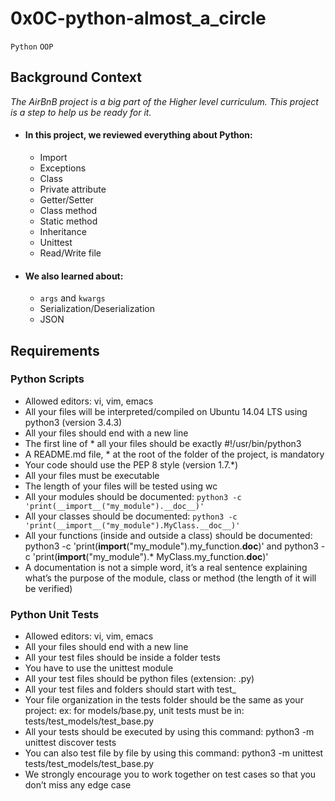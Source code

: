 # 0x0C-python-almost_a_circle
`Python` `OOP`

## Background Context
*The AirBnB project is a big part of the Higher level curriculum. This project is a step to help us be ready for it.*

* #### In this project, we reviewed everything about Python:

    * Import
    * Exceptions
    * Class
    * Private attribute
    * Getter/Setter
    * Class method
    * Static method
    * Inheritance
    * Unittest
    * Read/Write file
* #### We also learned about:

    * `args` and `kwargs`
    * Serialization/Deserialization
    * JSON

## Requirements
### Python Scripts
* Allowed editors: vi, vim, emacs
* All your files will be interpreted/compiled on Ubuntu 14.04 LTS using python3 (version 3.4.3)
* All your files should end with a new line
* The first line of * all your files should be exactly #!/usr/bin/python3
* A README.md file, * at the root of the folder of the project, is mandatory
* Your code should use the PEP 8 style (version 1.7.*)
* All your files must be executable
* The length of your files will be tested using wc
* All your modules should be documented: ```python3 -c 'print(__import__("my_module").__doc__)'```
* All your classes should be documented: ```python3 -c 'print(__import__("my_module").MyClass.__doc__)'```
* All your functions (inside and outside a class) should be documented: python3 -c 'print(__import__("my_module").my_function.__doc__)' and python3 -c 'print(__import__("my_module").* MyClass.my_function.__doc__)'
* A documentation is not a simple word, it’s a real sentence explaining what’s the purpose of the module, class or method (the length of it will be verified)
### Python Unit Tests
* Allowed editors: vi, vim, emacs
* All your files should end with a new line
* All your test files should be inside a folder tests
* You have to use the unittest module
* All your test files should be python files (extension: .py)
* All your test files and folders should start with test_
* Your file organization in the tests folder should be the same as your project: ex: for models/base.py, unit tests must be in: tests/test_models/test_base.py
* All your tests should be executed by using this command: python3 -m unittest discover tests
* You can also test file by file by using this command: python3 -m unittest tests/test_models/test_base.py
* We strongly encourage you to work together on test cases so that you don’t miss any edge case